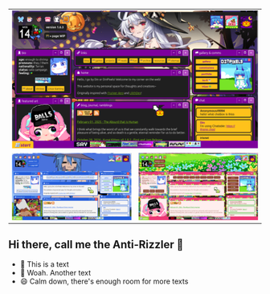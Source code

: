 <table>
    <tr>
        <td colspan="2"><a href="https://dinpixels.neocities.org" target="_blank"><img src="./src/img/preview_halloween_theme.png" alt="preview_halloween_theme.png"></a></td>
    </tr>
    <tr>
        <td><a href="https://dinpixels.neocities.org" target="_blank"><img src="./src/img/preview_xp_theme.png" alt="preview_xp_theme.png"></a></td>
        <td><a href="https://dinpixels.neocities.org" target="_blank"><img src="./src/img/preview_sakura_theme.png" alt="preview_sakura_theme.png"></a></td>
    </tr>
</table>

## Hi there, call me the Anti-Rizzler 👋

- 🔭 This is a text
- 🌱 Woah. Another text
- 😄 Calm down, there's enough room for more texts